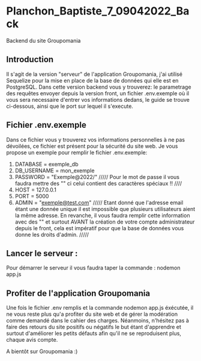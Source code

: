 # Planchon_Baptiste_7_09042022_Back

Backend du site Groupomania

## Introduction

Il s'agit de la version "serveur" de l'application Groupomania, j'ai utilisé Sequelize pour la mise en place de la base de données qui elle est en PostgreSQL. Dans cette version backend vous y trouverez: le parametrage des requêtes envoyer depuis la version front, un fichier .env.exemple où il vous sera necessaire d'entrer vos informations dedans, le guide se trouve ci-dessous, ainsi que le port sur lequel il s'execute.

## Fichier .env.exemple

Dans ce fichier vous y trouverez vos informations personnelles à ne pas dévoilées, ce fichier est présent pour la sécurité du site web. Je vous propose un exemple pour remplir le fichier .env.exemple:

1. DATABASE = exemple_db
2. DB_USERNAME = mon_exemple
3. PASSWORD = "Exemple@2022/" ///// Pour le mot de passe il vous faudra mettre des "" ci celui contient des caractères spéciaux !! ////
4. HOST = 127.0.0.1
5. PORT = 5000
6. ADMIN = "exemple@test.com" ///// Etant donné que l'adresse email étant une donnée unique il est impossible que plusieurs utilisateurs aient la même adresse. En revanche, il vous faudra remplir cette information avec des "" et surtout AVANT la création de votre compte administrateur depuis le front, cela est impératif pour que la base de données vous donne les droits d'admin. /////

## Lancer le serveur :

Pour démarrer le serveur il vous faudra taper la commande : nodemon app.js

## Profiter de l'application Groupomania

Une fois le fichier .env remplis et la commande nodemon app.js éxécutée, il ne vous reste plus qu'a profiter du site web et de gérer la modération comme demandé dans le cahier des charges. Néanmoins, n'hésitez pas à faire des retours du site positifs ou négatifs le but étant d'apprendre et surtout d'améliorer les petits défauts afin qu'il ne se reproduisent plus, chaque avis compte.

A bientôt sur Groupomania :)
